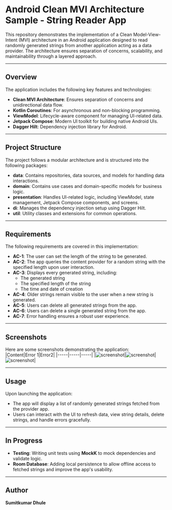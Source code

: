 # Android Clean MVI Architecture Sample - String Reader App  

This repository demonstrates the implementation of a Clean Model-View-Intent (MVI) architecture in an Android application designed to read randomly generated strings from another application acting as a data provider. The architecture ensures separation of concerns, scalability, and maintainability through a layered approach.  

---

## Overview  

The application includes the following key features and technologies:  

- **Clean MVI Architecture**: Ensures separation of concerns and unidirectional data flow.  
- **Kotlin Coroutines**: For asynchronous and non-blocking programming.  
- **ViewModel**: Lifecycle-aware component for managing UI-related data.  
- **Jetpack Compose**: Modern UI toolkit for building native Android UIs.  
- **Dagger Hilt**: Dependency injection library for Android.  

---

## Project Structure  

The project follows a modular architecture and is structured into the following packages:  

- **data**: Contains repositories, data sources, and models for handling data interactions.  
- **domain**: Contains use cases and domain-specific models for business logic.  
- **presentation**: Handles UI-related logic, including ViewModel, state management, Jetpack Compose components, and screens.  
- **di**: Manages the dependency injection setup using Dagger Hilt.  
- **util**: Utility classes and extensions for common operations.  

---

## Requirements  

The following requirements are covered in this implementation:  

- **AC-1**: The user can set the length of the string to be generated.  
- **AC-2**: The app queries the content provider for a random string with the specified length upon user interaction.  
- **AC-3**: Displays every generated string, including:  
  - The generated string  
  - The specified length of the string  
  - The time and date of creation  
- **AC-4**: Older strings remain visible to the user when a new string is generated.  
- **AC-5**: Users can delete all generated strings from the app.  
- **AC-6**: Users can delete a single generated string from the app.  
- **AC-7**: Error handling ensures a robust user experience.  

---

## Screenshots  

Here are some screenshots demonstrating the application:  
|Content|Error 1|Error2|
|-----|-----|-----|
|![screenshot](imageFolder/main.png)|![screenshot](imageFolder/noProvider.png)|![screenshot](imageFolder/strValidation.png)|

---

## Usage  

Upon launching the application:  

- The app will display a list of randomly generated strings fetched from the provider app.  
- Users can interact with the UI to refresh data, view string details, delete strings, and handle errors gracefully.  

---

## In Progress  

- **Testing**: Writing unit tests using **MockK** to mock dependencies and validate logic.  
- **Room Database**: Adding local persistence to allow offline access to fetched strings and improve the app's usability.  

---

## Author  

**Sumitkumar Dhule**  
